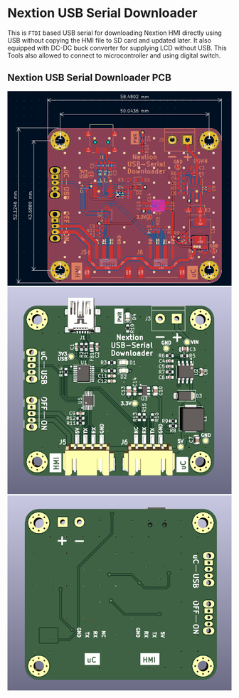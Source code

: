 # Nextion USB Serial Downloader #
This is `FTDI` based USB serial for downloading Nextion HMI directly using USB without copying the HMI file to SD card and updated later. It also equipped with DC-DC buck converter for supplying LCD without USB. This Tools also allowed to connect to microcontroller and using digital switch.

## Nextion USB Serial Downloader PCB ##
![Nextion USB Serial Downloader PCB](/doc/Nextion_USB_serial_downloader_01.png)
![Nextion USB Serial Downloader PCB](/doc/Nextion_USB_serial_downloader_02.png)
![Nextion USB Serial Downloader PCB](/doc/Nextion_USB_serial_downloader_03.png)